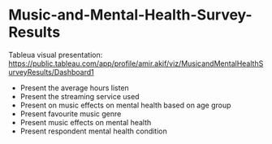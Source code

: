 # Music-and-Mental-Health-Survey-Results
Tableua visual presentation: https://public.tableau.com/app/profile/amir.akif/viz/MusicandMentalHealthSurveyResults/Dashboard1

- Present the average hours listen
- Present the streaming service used
- Present on music effects on mental health based on age group 
- Present favourite music genre
- Present music effects on mental health
- Present respondent mental health condition

